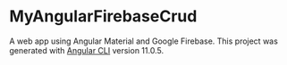# MyAngularFirebaseCrud

A web app using Angular Material and Google Firebase. This project was generated with [Angular CLI](https://github.com/angular/angular-cli) version 11.0.5.
